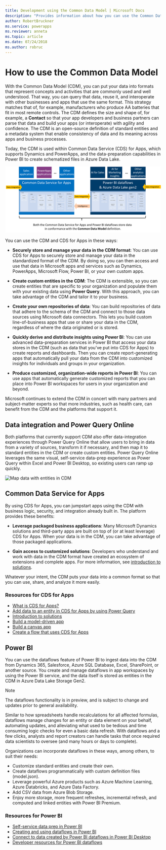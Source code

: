 ```yaml
---
title: Development using the Common Data Model | Microsoft Docs
description: "Provides information about how you can use the Common Data Model to develop apps and solutions."
author: RobertBruckner
ms.service: powerapps
ms.reviewer: anneta
ms.topic: article
ms.date: 07/24/2018
ms.author: robruc
---
```


# How to use the Common Data Model

With the Common Data Model (CDM), you can put your data into formats that represent concepts and activities that are commonly used and well understood. That way, you can query that data, reuse it, and interoperate with other businesses and apps that use the same format. This strategy matches that of, for example, manufacturers who produce AA batteries that fit in most remote controls. The CDM defines the size and shape of, for example, a **Contact** so that your app developers and business partners can parse that data and build your apps (or interoperate) with agility and confidence. The CDM is an open-source definition of standard entities and a metadata system that enable consistency of data and its meaning across apps and business processes.

Today, the CDM is used within Common Data Service (CDS) for Apps, which supports Dynamics and PowerApps, and the data-preparation capabilities in Power BI to create schematized files in Azure Data Lake.

![Common Data Model with CDS for Apps](media/cdm-with-cds.png)

You can use the CDM and CDS for Apps in these ways:

- **Securely store and manage your data in the CDM format**: You can use CDS for Apps to securely store and manage your data in the standardized format of the CDM. By doing so, you can then access and use that data in Microsoft apps and services such as Dynamics, PowerApps, Microsoft Flow, Power BI, or your own custom apps.

- **Create custom entities in the CDM**: The CDM is extensible, so you can create entities that are specific to your organization and populate them with your existing data using **Power Query**. With this approach, you can take advantage of the CDM and tailor it to your business.

- **Create your own repositories of data**: You can build repositories of data that adhere to the schema of the CDM and connect to those data sources using Microsoft data connectors. This lets you build custom line-of-business apps that use or share your data in the CDM, regardless of where the data originated or is stored.

- **Quickly derive and distribute insights using Power BI**: You can use advanced data-preparation services in Power BI that access your data stores in the CDM (such as data that you’ve put into CDS for Apps) to create reports and dashboards. Then you can create report-generating apps that automatically pull your data from the CDM into customized insights for individuals and groups in your organization.

- **Produce customized, organization-wide reports in Power BI**: You can use apps that automatically generate customized reports that you can place into Power BI workspaces for users in your organization and beyond.

Microsoft continues to extend the CDM in concert with many partners and subject-matter experts so that more industries, such as health
care, can benefit from the CDM and the platforms that support it.

## Data integration and Power Query Online

Both platforms that currently support CDM also offer data-integration experiences through Power Query Online that allow users to bring in data from a variety of sources, transform it if necessary, and then map it to standard entities in the CDM or create custom entities. Power Query Online leverages the same visual, self-service data-prep experience as Power Query within Excel and Power BI Desktop, so existing users can ramp up quickly.

![Map data with entities in CDM](media/cdm-map-entities.png)

## Common Data Service for Apps

By using CDS for Apps, you can jumpstart apps using the CDM with business logic, security, and integration already built in. The platform provides these benefits:

- **Leverage packaged business applications**: Many Microsoft Dynamics solutions and third-party apps are built on top of (or at least leverage) CDS for Apps. When your data is in the CDM, you can take advantage of those packaged applications.

- **Gain access to customized solutions**: Developers who understand and work with data in the CDM format have created an ecosystem of extensions and complete apps. For more information, see [introduction to solutions](https://docs.microsoft.com/powerapps/developer/common-data-service/introduction-solutions).

Whatever your intent, the CDM puts your data into a common format so that you can use, share, and analyze it more easily.

### Resources for CDS for Apps

- [What is CDS for Apps?](../maker/common-data-service/data-platform-intro.md)
- [Add data to an entity in CDS for Apps by using Power Query](../maker/common-data-service/data-platform-cds-newentity-pq.md)
- [Introduction to solutions](../developer/common-data-service/introduction-solutions.md)
- [Build a model-driven app](../maker/model-driven-apps/model-driven-app-overview.md)
- [Build a canvas app](../maker/canvas-apps/getting-started.md)
- [Create a flow that uses CDS for Apps](https://docs.microsoft.com/flow/common-data-model-intro)

## Power BI

You can use the dataflows feature of Power BI to ingest data into the CDM from Dynamics 365, Salesforce, Azure SQL Database, Excel, SharePoint, or another source. You create and manage dataflows in app workspaces by using the Power BI service, and the data itself is stored as entities in the CDM in Azure Data Lake Storage Gen2.

> [!NOTE]
> The dataflows functionality is in preview, and is subject to change and updates prior to general availability.

Similar to how spreadsheets handle recalculations for all affected formulas, dataflows manage changes for an entity or data element on your behalf, automating updates, and alleviating what used to be tedious and time consuming logic checks for even a basic data refresh. With dataflows and a few clicks, analysts and report creators can handle tasks that once required data scientists to oversee (and many hours or days to complete).

Organizations can incorporate dataflows in these ways, among others, to suit their needs:

- Customize standard entities and create their own.
- Create dataflows programmatically with custom definition files (model.json).
- Leverage powerful Azure products such as Azure Machine Learning, Azure Databricks, and Azure Data Factory.
- Add CSV data from Azure Blob Storage.
- Enjoy more storage, more frequent refreshes, incremental refresh, and computed and linked entities with Power BI Premium.

### Resources for Power BI

- [Self-service data prep in Power BI](https://docs.microsoft.com/power-bi/service-dataflows-overview)
- [Creating and using dataflows in Power BI](https://docs.microsoft.com/power-bi/service-dataflows-create-use)
- [Connect to data created by Power BI dataflows in Power BI Desktop](https://docs.microsoft.com/power-bi/desktop-connect-dataflows)
- [Developer resources for Power BI dataflows](https://docs.microsoft.com/power-bi/service-dataflows-developer-resources)